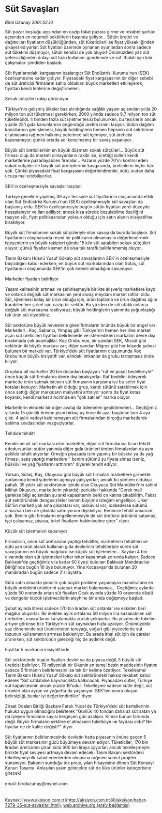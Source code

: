 # Süt Savaşları

*Birol Uzunay 2001.02.10*

<font class="agenda2NewsSpot">
 Süt pazar boşluğu açısından en cazip fakat pazara girme ve rekabet şartları açısından en netameli sektörlerin başında geliyor...
</font>
<font class="newsDetail">
 Sütün üretici ve dağıtıcıları fiyatların düşüklüğünden, süt tüketicileri ise fiyat yüksekliğinden şikayet ediyorlar. Süt fiyatları üzerinde oynanan oyunlardan sonra sadece süt tüketimi düşmüyor, sütün kendisi de yok oluyor! Önümüzdeki yaz süt yetersizliğinden dolayı süt tozu kullanımı gündemde ve süt ithalatı için lobi çalışmaları şimdiden başladı.
 <br>
  <br/>
  Süt fiyatlarındaki kargaşanın başlangıcı Süt Endüstrisi Kurumu'nun (SEK) özelleşmesine kadar gidiyor. Piyasadaki fiyat kargaşasının bir diğer sebebi de süt üreticisi firmaların sahip oldukları büyük marketleri etkileyerek, fiyatları kendi lehlerine değiştirmeleri.
  <br/>
  <br/>
  Sokak sütçüleri rakip görünüyor
  <br/>
  <br/>
  Türkiye'nin gelişmiş ülkeler baz alındığında sağlıklı yaşam açısından yılda 20 milyon ton süt tüketmesi gerekirken; 2000 yılında sadece 9.7 milyon ton süt tüketilebildi. 4 binden fazla süt işletme tesisi bulunurken, bu tesislerin ancak yüzde 25'i gıda kanunlarının öngördüğü üretim iznini taşıyor. Sütün dağıtım kanallarının genişlemesi, büyük holdinglerin hemen hepsinin süt sektörüne el atmasına rağmen halkımız yeterince süt içemiyor, süt üreticisi kazanamıyor; çünkü ortada adı konulmamış bir savaş yaşanıyor.
  <br/>
  <br/>
  Büyük süt üreticilerinin en büyük düşmanı sokak sütçüleri... Büyük süt firması olup da marketi olmayanların rakibi ise; ürettiği sütleri kendi marketlerine pazarlayabilen firmalar... Pazarın yüzde 70'ini kontrol eden sokak sütçüler ile büyük süt üreticilerinin kavgasında, üreticilerin hiçbir kârı yok. Çünkü piyasadaki fiyat kargaşasını değerlendirenler, sütü, sudan daha ucuza mal edebiliyorlar.
  <br/>
  <br/>
  SEK'in özelleşmesiyle savaşlar başladı
  <br/>
  <br/>
  Türkiye geneline yayılmış 39 ayrı tesisiyle süt fiyatlarının oluşumunda etkili olan Süt Endüstrisi Kurumu'nun (SEK) özelleşmesiyle süt savaşları da başlamış oldu. SEK'in özelleşmesiyle bugün sütün fiyatları yerel düzeyde hesaplanıyor ve ilan ediliyor; ancak kısa sürede bozulabilme özelliğini taşıyan süt, fiyat politikasından yoksun olduğu için satın alanın inisiyatifine bırakılıyor.
  <br/>
  <br/>
  Büyük süt firmalarının sokak sütçüleriyle olan savaşı da burada başlıyor. Süt fiyatlarının oluşmasında resmi bir politikanın olmamasını değerlendirmek isteyenlerin en büyük rakipleri günde 15 kilo süt satabilen sokak sütçüleri oluyor; çünkü fiyatlar kısmen de olsa tek taraflı belirlenmemiş oluyor.
  <br/>
  <br/>
  Tarım Bakanı Hüsnü Yusuf Gökalp süt savaşlarının SEK'in özelleşmesiyle başladığını kabul ederken; en büyük süt markalarından olan Sütaş, süt fiyatlarının oluşumunda SEK'in çok önemli olmadığını savunuyor.
  <br/>
  <br/>
  Marketler fiyatları belirliyor
  <br/>
  <br/>
  Yaşam kalitesinin artması ve şehirleşmeyle birlikte alışveriş marketlere kaydı ve onlarca değişik süt markasının yeni savaş meydanı market rafları oldu. Süt, işlenmesi kolay bir ürün olduğu için, ürün toplama ve ürün dağıtma ağını kurabilen her şirket için cazip bir sektör. Bu yüzden de irili ufaklı onlarca değişik süt markasına rastlıyoruz; büyük holdinglerin yatırımda yoğunlaştığı tek ürün süt diyebiliriz.
  <br/>
  <br/>
  Süt sektörüne büyük heveslerle giren firmaların önünde büyük bir engel var: Marketler!.. Koç, Sabancı, Yimpaş gibi Türkiye'nin hemen her iline market açan süt üreticileri fiyatları belirlemede ve istemedikleri markaları devre dışı bırakmada çok avantajlılar. Koç Grubu'nun, bir yandan SEK, Missüt gibi sektörün iki büyük markası var; diğer yandan Migros gibi her köşede şubesi bulunan bir marketi var. Türkiye'deki süt fiyatlarının oluşumunda Koç Grubu'nun büyük insiyatifi var, elindeki imkanlar da grubu tartışmasız önde kılıyor.
  <br/>
  <br/>
  Gruplara ait marketler 20 bin dolardan başlayan "raf ve poşet bedelleriyle" önce küçük süt firmalarını devre dışı bırakıyorlar. Raf bedelini ödeyerek markette ürün satmak isteyen süt firmasının karşısına ise bu sefer fiyat kotaları konuyor. Marketin ait olduğu grup, kendi sütünü satabilmek için önce sattığı diğer markaların maliyetini arttırıyor sonra da fiyat kotası koyarak, kendi market zincirinde en "çok satılan" marka oluyor.
  <br/>
  <br/>
  Marketlerin elindeki bir diğer avataj da ödemeleri geciktirmeleri... Geçtiğimiz yıllarda 15 günlük ödeme planı birkaç ay önce iki aya; bugünse tam 4 aya çıktı. 4 aylık vadeyi kaldıramayan süt firmalarından birçoğu marketlerde satılma sevdasından vazgeçiyorlar.
  <br/>
  <br/>
  Tehdide tehdit!
  <br/>
  <br/>
  Kendisine ait süt markası olan marketler, diğer süt firmalarına ticari tehdit ededursunlar; sütün yanında diğer gıda ürünleri üreten firmalardan da aynı şekilde tehdit alıyorlar. Örneğin piyasada isim yapmış bir büskivi ya da yağ firması, satış yaptığı marketlere " benim sütümü şu fiyata almaz iseniz, büsküvi ve yağ fiyatlarını arttırırım" diyerek tehdit ediyor.
  <br/>
  <br/>
  Yörsan, Sütaş, Kay, Okuyucu gibi büyük süt firmaları marketlere girmekte zorlanınca kendi şubelerini açmaya çalışıyorlar; ancak bu yöntem oldukça pahalı. 35 yıldır süt sektörünün içinde olan Okuyucu Süt Mamülleri'nin sahibi Mithat Okuyucu, marketlerin çıkardığı zorluklar hakkında "Gerek mali gerekse bilgi açısından şu anki kapasitemin belki on katına çıkabilirim. Fakat süt sektöründeki dengesizlikler benim büyüme isteğimi engelliyor. Ülker Süt'ün marketi yok ama çikolatası var, bisküvisi var; icabederse sütümü almazsan ben de çikolata satmıyorum diyebiliyor. Benimse tehdit unsurum yok. Benim gibi firmaların engellenmesiyle de süt üreticisi ürününü satamaz, işçi çalışamaz, piyasa, tekel fiyatların hakimiyetine girer." diyor.
  <br/>
  <br/>
  Küçük süt işletmeleri kapanıyor
  <br/>
  <br/>
  Firmaların, önce süt üreticisine yaptığı tehditler, marketlerin tehditleri ve sütü yan ürün olarak kullanan gıda devlerinin tehditleriyle süren süt savaşlarının en büyük mağduru ise küçük süt işletmeleri... Sayıları 4 bin civarında olan süt işletmeleri teker teker kapanmak zorunda kalıyor. Sadece Balıkesir'de geçtiğimiz yıla kadar 60 üyesi bulunan Balıkesir Mandıracılar Birliği'nde bugün 10 üye bulunuyor. Yine Kocaavşar'da bulunan 20 mandıradan bugün sadece 2'si ayakta.
  <br/>
  <br/>
  Sütü satın almakta şimdilik çok büyük problem yaşamayan mandıraların en büyük problemi ürünlerini satacak market bulamamak... Geçtiğimiz aylarda yüzde 50 oranında artan süt fiyatları Ocak ayında yüzde 10 oranında düştü ve dengeler küçük işletmecilerin aleyhine bir anda değişmeye başladı.
  <br/>
  <br/>
  Şubat ayında litresi sadece 170 bin liradan süt satanlar ise eskiden beri mağdur oluyorlar. Bir inekten aylık ortalama 50 milyon lira kazanabilen süt üreticileri, masraflarını karşılamakta zorluk çekiyorlar. Bu yüzden de tüketim artıyor görünse bile Türkiye'nin süt kaynakları hızla azalıyor. Önümüzdeki yaz döneminde süt ürünlerinden tereyağı, yoğurt gibi yiyecelerde süt tozunun kullanımının artması bekleniyor. Bu arada ithal süt için de çareler aranırken, süt sektörünün geleceği hiç de aydınlık değil.
  <br/>
  <br/>
  Fiyatlar 5 markanın inisiyatifinde
  <br/>
  <br/>
  Süt sektöründe bugün fiyatları devlet ya da piyasa değil, 5 büyük süt üreticisi belirliyor. 70 milyonluk bir ülkenin en temel besin maddesinin fiyatını sadece 5 firmanın belirlemesini ise tek bir kelime özetliyor: Tekelleşme! Tarım Bakanı Hüsnü Yusuf Gökalp süt sektöründeki haksız rekabeti kabul ederek "Süt satılabilse hayvancılıkta kalkınacak. Piyasadaki sütler, Türkiye süt kapasitesinin ancak yüzde 10'udur. Tekelleşme sadece sütte değil, süt ürünleri olan ayran ve yoğurtta da yaşanıyor. SEK'ten sonra oluşan belirsizliği, bunlar iyi değerlendirdiler" diyor.
  <br/>
  <br/>
  Ziraat Odaları Birliği Başkanı Faruk Yücel de Türkiye'deki süt kartellerinin hukuka uygun olmadığını belirterek "Günlük 40 tondan daha az süt satan ya da işleyen firmaların sayısı hergeçen gün azalıyor. Kimse bunun farkında değil. Büyük firmaların sektöre el atmasının tüketiciye ne faydası oldu? Ne fiyatlar ne de kalite değişti?" diyor.
  <br/>
  <br/>
  Süt fiyatlarının belirlenmesinde devletin hatta piyasanın önüne geçen 5 büyük süt markasının gücü büyümeye devam ediyor. Tüketiciler, 170 bin liradan üreticiden çıkan sütü 600 bin liraya içiyorlar; ancak tekelleşmeyle birlikte fiyat seviyesi artmaya devam edecek. Tarım Bakanı sektördeki tekelleşmeyi ilk kabul edenlerden olmasına rağmen somut projeler sunamıyor. Bakanın sunduğu tek proje, yılan hikayesine dönen Süt Konseyi Kanun Tasarısı. Anlaşılan yakın gelecekte süt de lüks ürünler kategorisine girecek!
  <br/>
  <br/>
  email: biroluzunay@mynet.com
  <br/>
 </br>
</font>

Kaynak: [www.aksiyon.com.tr](http://aksiyon.com.tr:80/aksiyon/haber-7279-35-sut-savaslari.html), [web.archive.org (arşiv bağlantısı)](http://web.archive.org/web/20111228123938/http://aksiyon.com.tr:80/aksiyon/haber-7279-35-sut-savaslari.html)

